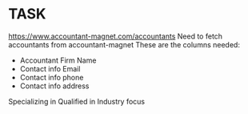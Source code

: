 # TASK

https://www.accountant-magnet.com/accountants
Need to fetch accountants from accountant-magnet
These are the columns needed:

- Accountant Firm Name
- Contact info Email
- Contact info phone
- Contact info address

Specializing in
Qualified in
Industry focus